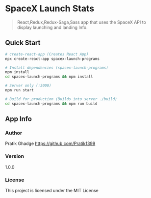 # SpaceX Launch Stats

> React,Redux,Redux-Saga,Sass app that uses the SpaceX API to display launching and landing Info.

## Quick Start

```bash
# create-react-app (Creates React App)
npx create-react-app spacex-launch-programs

# Install dependencies (spacex-launch-programs)
npm install
cd spacex-launch-programs && npm install

# Server only (:3000)
npm run start

# Build for production (Builds into server ./build)
cd spacex-launch-programs && npm run build

```

## App Info

### Author

Pratik Ghadge
https://github.com/Pratik1399

### Version

1.0.0

### License

This project is licensed under the MIT License
